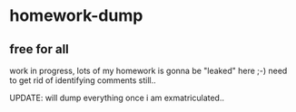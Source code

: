 # homework-dump
free for all
---
work in progress, lots of my homework is gonna be "leaked" here ;-)
need to get rid of identifying comments still..

UPDATE: will dump everything once i am exmatriculated..
